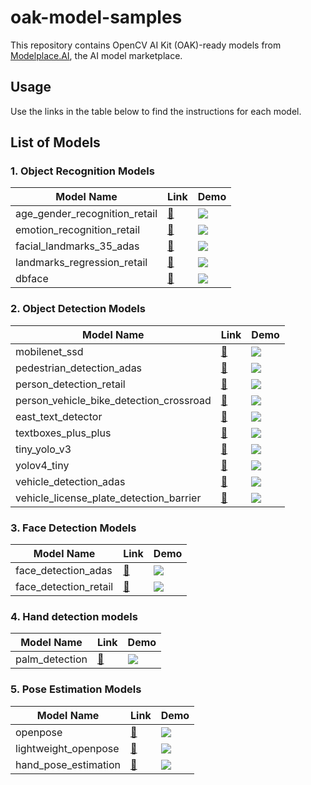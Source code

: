 # oak-model-samples

This repository contains OpenCV AI Kit (OAK)-ready models from [Modelplace.AI](https://modelplace.ai), the AI model marketplace.

## Usage

Use the links in the table below to find the instructions for each model.

## List of Models

### 1. Object Recognition Models

| Model Name                    | Link                                              | Demo                                          |
| ----------------------------- | ------------------------------------------------- | --------------------------------------------- |
| age_gender_recognition_retail | [:radio_button:](./age_gender_recognition_retail) | ![](./age_gender_recognition_retail/demo.gif) |
| emotion_recognition_retail    | [:radio_button:](./emotion_recognition_retail)    | ![](./emotion_recognition_retail/demo.gif)    |
| facial_landmarks_35_adas      | [:radio_button:](./facial_landmarks_35_adas)      | ![](./facial_landmarks_35_adas/demo.gif)      |
| landmarks_regression_retail   | [:radio_button:](./landmarks_regression_retail)   | ![](./landmarks_regression_retail/demo.gif)   |
| dbface                        | [:radio_button:](./dbface)                        | ![](./dbface/demo.gif)                        |

### 2. Object Detection Models

| Model Name                              | Link                                                        | Demo                                                    |
| --------------------------------------- | ----------------------------------------------------------- | ------------------------------------------------------- |
| mobilenet_ssd                           | [:radio_button:](./mobilenet_ssd)                           | ![](./mobilenet_ssd/demo.gif)                           |
| pedestrian_detection_adas               | [:radio_button:](./pedestrian_detection_adas)               | ![](./pedestrian_detection_adas/demo.gif)               |
| person_detection_retail                 | [:radio_button:](./person_detection_retail)                 | ![](./person_detection_retail/demo.gif)                 |
| person_vehicle_bike_detection_crossroad | [:radio_button:](./person_vehicle_bike_detection_crossroad) | ![](./person_vehicle_bike_detection_crossroad/demo.gif) |
| east_text_detector                      | [:radio_button:](./east_text_detector)                      | ![](./east_text_detector/demo.gif)                      |
| textboxes_plus_plus                     | [:radio_button:](./textboxes_plus_plus)                     | ![](./textboxes_plus_plus/demo.gif)                     |
| tiny_yolo_v3                            | [:radio_button:](./tiny_yolo_v3)                            | ![](./tiny_yolo_v3/demo.gif)                            |
| yolov4_tiny                             | [:radio_button:](./yolov4_tiny)                             | ![](./yolov4_tiny/demo.gif)                             |
| vehicle_detection_adas                  | [:radio_button:](./vehicle_detection_adas)                  | ![](./vehicle_detection_adas/demo.gif)                  |
| vehicle_license_plate_detection_barrier | [:radio_button:](./vehicle_license_plate_detection_barrier) | ![](./vehicle_license_plate_detection_barrier/demo.gif) |

### 3. Face Detection Models

| Model Name            | Link                                      | Demo                                  |
| --------------------- | ----------------------------------------- | ------------------------------------- |
| face_detection_adas   | [:radio_button:](./face_detection_adas)   | ![](./face_detection_adas/demo.gif)   |
| face_detection_retail | [:radio_button:](./face_detection_retail) | ![](./face_detection_retail/demo.gif) |

### 4. Hand detection models

| Model Name     | Link                               | Demo                           |
| -------------- | ---------------------------------- | ------------------------------ |
| palm_detection | [:radio_button:](./palm_detection) | ![](./palm_detection/demo.gif) |

### 5. Pose Estimation Models

| Model Name           | Link                                     | Demo                                 |
| -------------------- | ---------------------------------------- | ------------------------------------ |
| openpose             | [:radio_button:](./openpose)             | ![](./openpose/demo.gif)             |
| lightweight_openpose | [:radio_button:](./lightweight_openpose) | ![](./lightweight_openpose/demo.gif) |
| hand_pose_estimation | [:radio_button:](./hand_pose_estimation) | ![](./hand_pose_estimation/demo.gif) |
